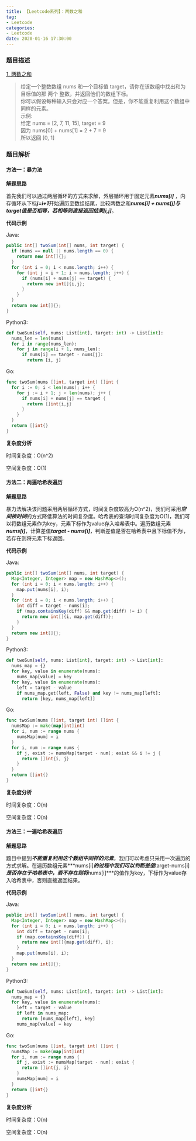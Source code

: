 ```yaml
---
title: 【Leetcode系列】：两数之和
tag:
- Leetcode
categories:
- Leetcode
date: 2020-01-16 17:30:00
---
```

### 题目描述
[1. 两数之和](https://leetcode-cn.com/problems/two-sum/)
> 给定一个整数数组 nums 和一个目标值 target，请你在该数组中找出和为目标值的那 两个 整数，并返回他们的数组下标。  
> 你可以假设每种输入只会对应一个答案。但是，你不能重复利用这个数组中同样的元素。  
> 示例:  
> 给定 nums = [2, 7, 11, 15],   target = 9  
> 因为 nums[0] + nums[1] = 2 + 7 = 9  
> 所以返回 [0, 1]

### 题目解析

#### 方法一：暴力法

**解题思路**

首先我们可以通过两层循环的方式来求解，外层循环用于固定元素***nums[i]*** ，内存循环从下标***j=i+1***开始遍历至数组结尾，比较两数之和***nums[i] + nums[j]***与target值是否相等，若相等则直接返回结果***[i,j]***。  

**代码示例**

Java:

``` java
public int[] twoSum(int[] nums, int target) {
  if (nums == null || nums.length == 0) {
    return new int[]{};
  }
  for (int i = 0; i < nums.length; i++) {
    for (int j = i + 1; i < nums.length; j++) {
      if (nums[i] + nums[j] == target) {
        return new int[]{i,j};
      }
    }
  }
  return new int[]{};
}
```

Python3:

```python
def twoSum(self, nums: List[int], target: int) -> List[int]:
  nums_len = len(nums)
  for i in range(nums_len):
    for j in range(i + 1, nums_len):
      if nums[i] == target - nums[j]:
        return [i, j]
```

Go:

```go
func twoSum(nums []int, target int) []int {
  for i := 0; i < len(nums); i++ {
    for j := i + 1; j < len(nums); j++ {
      if nums[i] + nums[j] == target {
        return []int{i,j}
      }
    }
  }
  return []int{}
}
```
**复杂度分析**

时间复杂度：O(n^2)

空间复杂度：O(1)

#### 方法二：两遍哈希表遍历

**解题思路**

暴力法解决该问题采用两层循环方式，时间复杂度较高为O(n^2)，我们可采用***空间换时间***的方式降低算法的时间复杂度。哈希表的查询时间复杂度为O(1)，我们可以将数组元素作为key，元素下标作为value存入哈希表中。遍历数组元素***nums[i]***，计算差值***target - nums[i]***，判断差值是否在哈希表中且下标值不为i，若存在则将元素下标返回。

**代码示例**

Java:

```java
public int[] twoSum(int[] nums, int target) {
  Map<Integer, Integer> map = new HashMap<>();
  for (int i = 0; i < nums.length; i++) {
    map.put(nums[i], i);
  }
  for (int i = 0; i < nums.length; i++) {
    int diff = target - nums[i];
    if (map.containsKey(diff) && map.get(diff) != i) {
      return new int[]{i, map.get(diff)};
    }
  }
  return new int[]{};
}
```

Python3:

```python
def twoSum(self, nums: List[int], target: int) -> List[int]:
  nums_map = {}
  for key, value in enumerate(nums):
    nums_map[value] = key
  for key, value in enumerate(nums):
    left = target - value
    if nums_map.get(left, False) and key != nums_map[left]:
      return [key, nums_map[left]]
```

Go:

```go
func twoSum(nums []int, target int) []int {
  numsMap := make(map[int]int)
  for i, num := range nums {
    numsMap[num] = i
  }
  for i, num := range nums {
    if j, exist := numsMap[target - num]; exist && i != j {
      return []int{i, j}
    }
  }
  return []int{}
}
```
**复杂度分析**

时间复杂度：O(n)

空间复杂度：O(n)

#### 方法三：一遍哈希表遍历

**解题思路**

题目中提到***不能重复利用这个数组中同样的元素***，我们可以考虑只采用一次遍历的方式求解。在遍历数组元素***nums[i]***的过程中我们可以判断差值***target-nums[i]***是否存在于哈希表中，若不存在则将***nums[i]***的值作为key，下标作为value存入哈希表中，否则直接返回结果。

**代码示例**

Java:

```java
public int[] twoSum(int[] nums, int target) {
  Map<Integer, Integer> map = new HashMap<>();
  for (int i = 0; i < nums.length; i++) {
    int diff = target - nums[i];
    if (map.containsKey(diff)) {
      return new int[]{map.get(diff), i};
    }
    map.put(nums[i], i);
  }
  return new int[]{};
}
```

Python3:

```python
def twoSum(self, nums: List[int], target: int) -> List[int]:
  nums_map = {}
  for key, value in enumerate(nums):
    left = target - value
    if left in nums_map:
      return [nums_map[left], key]
    nums_map[value] = key
```

Go:

```go
func twoSum(nums []int, target int) []int {
  numsMap := make(map[int]int)
  for i, num := range nums {
    if j, exist := numsMap[target - num]; exist {
      return []int{j, i}
    }
    numsMap[num] = i
  }
  return []int{}
}
```
**复杂度分析**

时间复杂度：O(n)

空间复杂度：O(n)

